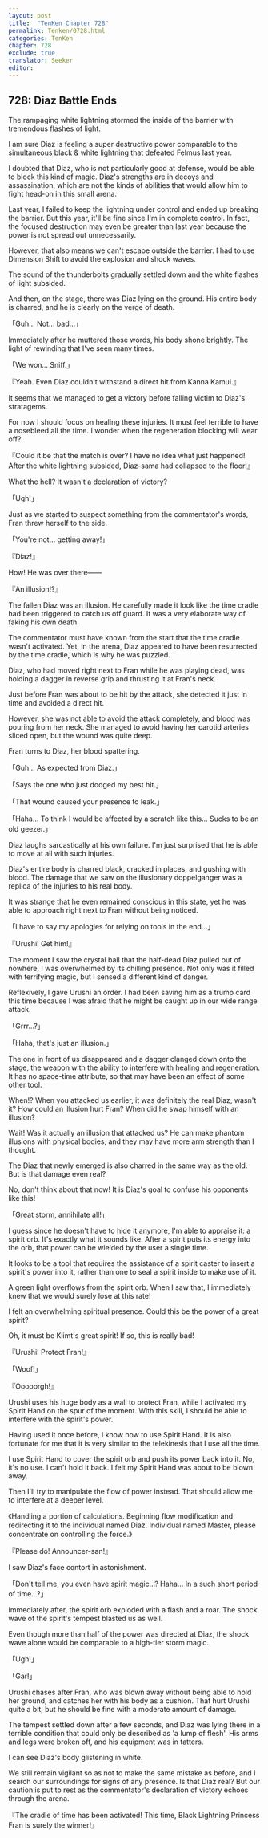 ```yaml
---
layout: post
title:  "TenKen Chapter 728"
permalink: Tenken/0728.html
categories: TenKen
chapter: 728
exclude: true
translator: Seeker
editor: 
---
```

<h2>728: Diaz Battle Ends</h2>

The rampaging white lightning stormed the inside of the barrier with tremendous flashes of light.

I am sure Diaz is feeling a super destructive power comparable to the simultaneous black & white lightning that defeated Felmus last year.

I doubted that Diaz, who is not particularly good at defense, would be able to block this kind of magic. Diaz's strengths are in decoys and assassination, which are not the kinds of abilities that would allow him to fight head-on in this small arena.

Last year, I failed to keep the lightning under control and ended up breaking the barrier. But this year, it'll be fine since I'm in complete control. In fact, the focused destruction may even be greater than last year because the power is not spread out unnecessarily.

However, that also means we can't escape outside the barrier. I had to use Dimension Shift to avoid the explosion and shock waves.

The sound of the thunderbolts gradually settled down and the white flashes of light subsided.

And then, on the stage, there was Diaz lying on the ground. His entire body is charred, and he is clearly on the verge of death.

「Guh... Not... bad...」

Immediately after he muttered those words, his body shone brightly. The light of rewinding that I've seen many times.

「We won... Sniff.」

『Yeah. Even Diaz couldn't withstand a direct hit from Kanna Kamui.』

It seems that we managed to get a victory before falling victim to Diaz's stratagems.

For now I should focus on healing these injuries. It must feel terrible to have a nosebleed all the time. I wonder when the regeneration blocking will wear off?

『Could it be that the match is over? I have no idea what just happened! After the white lightning subsided, Diaz-sama had collapsed to the floor!』

What the hell? It wasn't a declaration of victory?

「Ugh!」

Just as we started to suspect something from the commentator's words, Fran threw herself to the side.

「You're not... getting away!」

『Diaz!』

How! He was over there――

『An illusion!?』

The fallen Diaz was an illusion. He carefully made it look like the time cradle had been triggered to catch us off guard. It was a very elaborate way of faking his own death.

The commentator must have known from the start that the time cradle wasn't activated. Yet, in the arena, Diaz appeared to have been resurrected by the time cradle, which is why he was puzzled.

Diaz, who had moved right next to Fran while he was playing dead, was holding a dagger in reverse grip and thrusting it at Fran's neck.

Just before Fran was about to be hit by the attack, she detected it just in time and avoided a direct hit.

However, she was not able to avoid the attack completely, and blood was pouring from her neck. She managed to avoid having her carotid arteries sliced open, but the wound was quite deep.

Fran turns to Diaz, her blood spattering.

「Guh... As expected from Diaz.」

「Says the one who just dodged my best hit.」

「That wound caused your presence to leak.」

「Haha... To think I would be affected by a scratch like this... Sucks to be an old geezer.」

Diaz laughs sarcastically at his own failure. I'm just surprised that he is able to move at all with such injuries.

Diaz's entire body is charred black, cracked in places, and gushing with blood. The damage that we saw on the illusionary doppelganger was a replica of the injuries to his real body.

It was strange that he even remained conscious in this state, yet he was able to approach right next to Fran without being noticed.

「I have to say my apologies for relying on tools in the end...」

『Urushi! Get him!』

The moment I saw the crystal ball that the half-dead Diaz pulled out of nowhere, I was overwhelmed by its chilling presence. Not only was it filled with terrifying magic, but I sensed a different kind of danger.

Reflexively, I gave Urushi an order. I had been saving him as a trump card this time because I was afraid that he might be caught up in our wide range attack.

「Grrr...?」

「Haha, that's just an illusion.」

The one in front of us disappeared and a dagger clanged down onto the stage, the weapon with the ability to interfere with healing and regeneration. It has no space-time attribute, so that may have been an effect of some other tool.

When!? When you attacked us earlier, it was definitely the real Diaz, wasn't it? How could an illusion hurt Fran? When did he swap himself with an illusion?

Wait! Was it actually an illusion that attacked us? He can make phantom illusions with physical bodies, and they may have more arm strength than I thought.

The Diaz that newly emerged is also charred in the same way as the old. But is that damage even real?

No, don't think about that now! It is Diaz's goal to confuse his opponents like this!

「Great storm, annihilate all!」

I guess since he doesn't have to hide it anymore, I'm able to appraise it: a spirit orb. It's exactly what it sounds like. After a spirit puts its energy into the orb, that power can be wielded by the user a single time.

It looks to be a tool that requires the assistance of a spirit caster to insert a spirit's power into it, rather than one to seal a spirit inside to make use of it.

A green light overflows from the spirit orb. When I saw that, I immediately knew that we would surely lose at this rate!

I felt an overwhelming spiritual presence. Could this be the power of a great spirit?

Oh, it must be Klimt's great spirit! If so, this is really bad!

『Urushi! Protect Fran!』

「Woof!」

『Ooooorgh!』

Urushi uses his huge body as a wall to protect Fran, while I activated my Spirit Hand on the spur of the moment. With this skill, I should be able to interfere with the spirit's power.

Having used it once before, I know how to use Spirit Hand. It is also fortunate for me that it is very similar to the telekinesis that I use all the time.

I use Spirit Hand to cover the spirit orb and push its power back into it. No, it's no use. I can't hold it back. I felt my Spirit Hand was about to be blown away.

Then I'll try to manipulate the flow of power instead. That should allow me to interfere at a deeper level.

《Handling a portion of calculations. Beginning flow modification and redirecting it to the individual named Diaz. Individual named Master, please concentrate on controlling the force.》

『Please do! Announcer-san!』

I saw Diaz's face contort in astonishment.

「Don't tell me, you even have spirit magic...? Haha... In a such short period of time...?」

Immediately after, the spirit orb exploded with a flash and a roar. The shock wave of the spirit's tempest blasted us as well.

Even though more than half of the power was directed at Diaz, the shock wave alone would be comparable to a high-tier storm magic.

「Ugh!」

「Gar!」

Urushi chases after Fran, who was blown away without being able to hold her ground, and catches her with his body as a cushion. That hurt Urushi quite a bit, but he should be fine with a moderate amount of damage.

The tempest settled down after a few seconds, and Diaz was lying there in a terrible condition that could only be described as 'a lump of flesh'. His arms and legs were broken off, and his equipment was in tatters.

I can see Diaz's body glistening in white.

We still remain vigilant so as not to make the same mistake as before, and I search our surroundings for signs of any presence. Is that Diaz real? But our caution is put to rest as the commentator's declaration of victory echoes through the arena.

『The cradle of time has been activated! This time, Black Lightning Princess Fran is surely the winner!』














